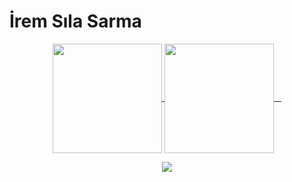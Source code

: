 <h1> İrem Sıla Sarma </h1>
<!--https://github.com/anuraghazra/github-readme-stats-->
<p align="center">
  <a href="https://github.com/anuraghazra/github-readme-stats">
    <img height=175 align="center" src="https://github-readme-stats.vercel.app/api?username=iremsila-l&show_icons=true&theme=midnight-purple&rank_icon=github&include_all_commits=true&count_private=true&hide_border=true&line_height=20"/>
    <img height=175 align="center" src="https://github-readme-stats.vercel.app/api/top-langs/?username=iremsila-l&layout=donut&theme=midnight-purple&hide_border=true"/>
  </a>
</p>

<p align="center">
  <a href="https://skillicons.dev">
    <img src="https://skillicons.dev/icons?i=cs,git,docker,dotnet,eclipse,java,postman,unity,visualstudio,ps,mysql" />
  </a>
</p>
